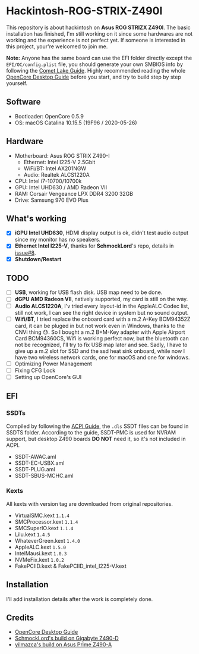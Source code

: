 # Hackintosh-ROG-STRIX-Z490I

This repository is about hackintosh on **Asus ROG STRIZX Z490I**. The basic installation has finished, I'm still working on it since some hardwares are not working and the experience is not perfect yet. If someone is interested in this project, your're welcomed to join me.

**Note:** Anyone has the same board can use the EFI folder directly except the `EFI/OC/config.plist` file, you should generate your own SMBIOS info by following the [Comet Lake Guide](https://dortania.github.io/OpenCore-Desktop-Guide/config.plist/comet-lake.html#platforminfo). Highly recommended reading the whole [OpenCore Desktop Guide](https://dortania.github.io/OpenCore-Desktop-Guide/) before you start, and try to build step by step yourself.

## Software

* Bootloader: OpenCore 0.5.9
* OS: macOS Catalina 10.15.5 (19F96 / 2020-05-26)

## Hardware

* Motherboard: Asus ROG STRIX Z490-I
    * Ethernet: Intel I225-V 2.5Gbit
    * WiFi/BT: Intel AX201NGW
    * Audio: Realtek ALCS1220A
* CPU: Intel i7-10700/10700k
* GPU: Intel UHD630 / AMD Radeon VII
* RAM: Corsair Vengeance LPX DDR4 3200 32GB
* Drive: Samsung 970 EVO Plus

## What's working

- [x] **iGPU Intel UHD630**, HDMI display output is ok, didn't test audio output since my monitor has no speakers.
- [x] **Ethernet Intel I225-V**, thanks for **SchmockLord**'s repo, details in [issue#8](https://github.com/SchmockLord/Hackintosh-Intel-i9-10900k-Gigabyte-Z490-Vision-D/issues/8).
- [x] **Shutdown/Restart**

## TODO

- [ ] **USB**, working for USB flash disk. USB map need to be done.
- [ ] **dGPU AMD Radeon VII**, natively supported, my card is still on the way.
- [ ] **Audio ALCS1220A**, I'v tried every layout-id in the AppleALC Codec list, still not work, I can see the right device in system but no sound output.
- [ ] **Wifi/BT**, I tried replace the onboard card with a m.2 A-Key BCM94352Z card, it can be pluged in but not work even in Windows, thanks to the CNVi thing 😓. So I bought a m.2 B+M-Key adapter with Apple Airport Card BCM94360CS, Wifi is working perfect now, but the bluetooth can not be recognized, I'll try to fix USB map later and see. Sadly, I have to give up a m.2 slot for SSD and the ssd heat sink onboard, while now I have two wireless network cards, one for macOS and one for windows.
- [ ] Optimizing Power Management
- [ ] Fixing CFG Lock
- [ ] Setting up OpenCore's GUI

## EFI

### SSDTs

Compiled by following the [ACPI Guide](https://dortania.github.io/Getting-Started-With-ACPI/), the `.dls` SSDT files can be found in SSDTS folder. According to the guide, SSDT-PMC is used for NVRAM support, but desktop Z490 boards **DO NOT** need it, so it's not included in ACPI. 

* SSDT-AWAC.aml
* SSDT-EC-USBX.aml
* SSDT-PLUG.aml
* SSDT-SBUS-MCHC.aml

### Kexts

All kexts with version tag are downloaded from original repositories.

* VirtualSMC.kext `1.1.4`
* SMCProcessor.kext `1.1.4`
* SMCSuperIO.kext `1.1.4`
* Lilu.kext `1.4.5`
* WhateverGreen.kext `1.4.0`
* AppleALC.kext `1.5.0`
* IntelMausi.kext `1.0.3`
* NVMeFix.kext `1.0.2`
* FakePCIID.kext & FakePCIID_intel_I225-V.kext

## Installation

I'll add installation details after the work is completely done.

## Credits

* [OpenCore Desktop Guide](https://dortania.github.io/OpenCore-Desktop-Guide/)
* [SchmockLord's build on Gigabyte Z490-D](https://github.com/SchmockLord/Hackintosh-Intel-i9-10900k-Gigabyte-Z490-Vision-D)
* [yilmazca's build on Asus Prime Z490-A](https://github.com/yilmazca/intel-i9-10900K-Asus-prime-Z490A-hackintosh)
